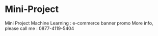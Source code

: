 # Mini-Project
Mini Project Machine Learning : e-commerce banner promo
More info, please call me : 0877-4119-5404

